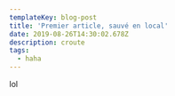 ```yaml
---
templateKey: blog-post
title: 'Premier article, sauvé en local'
date: 2019-08-26T14:30:02.678Z
description: croute
tags:
  - haha
---
```

lol
